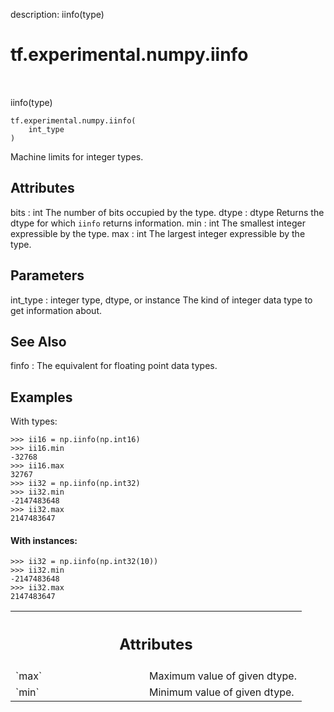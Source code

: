 description: iinfo(type)

<div itemscope itemtype="http://developers.google.com/ReferenceObject">
<meta itemprop="name" content="tf.experimental.numpy.iinfo" />
<meta itemprop="path" content="Stable" />
<meta itemprop="property" content="__init__"/>
</div>

# tf.experimental.numpy.iinfo

<!-- Insert buttons and diff -->

<table class="tfo-notebook-buttons tfo-api nocontent" align="left">

</table>



iinfo(type)

<pre class="devsite-click-to-copy prettyprint lang-py tfo-signature-link">
<code>tf.experimental.numpy.iinfo(
    int_type
)
</code></pre>



<!-- Placeholder for "Used in" -->

Machine limits for integer types.

Attributes
----------
bits : int
    The number of bits occupied by the type.
dtype : dtype
    Returns the dtype for which `iinfo` returns information.
min : int
    The smallest integer expressible by the type.
max : int
    The largest integer expressible by the type.

Parameters
----------
int_type : integer type, dtype, or instance
    The kind of integer data type to get information about.

See Also
--------
finfo : The equivalent for floating point data types.

Examples
--------
With types:

```
>>> ii16 = np.iinfo(np.int16)
>>> ii16.min
-32768
>>> ii16.max
32767
>>> ii32 = np.iinfo(np.int32)
>>> ii32.min
-2147483648
>>> ii32.max
2147483647
```

#### With instances:



```
>>> ii32 = np.iinfo(np.int32(10))
>>> ii32.min
-2147483648
>>> ii32.max
2147483647
```



<!-- Tabular view -->
 <table class="responsive fixed orange">
<colgroup><col width="214px"><col></colgroup>
<tr><th colspan="2"><h2 class="add-link">Attributes</h2></th></tr>

<tr>
<td>
`max`<a id="max"></a>
</td>
<td>
Maximum value of given dtype.
</td>
</tr><tr>
<td>
`min`<a id="min"></a>
</td>
<td>
Minimum value of given dtype.
</td>
</tr>
</table>



